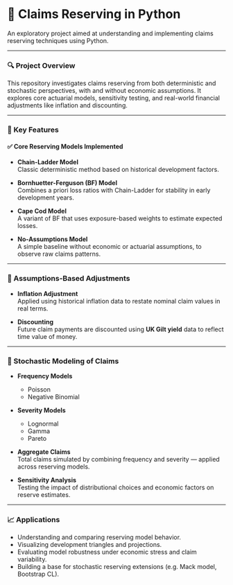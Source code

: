 # 🧮 Claims Reserving in Python

An exploratory project aimed at understanding and implementing claims reserving techniques using Python.

---

### 🔍 Project Overview

This repository investigates claims reserving from both deterministic and stochastic perspectives, with and without economic assumptions. It explores core actuarial models, sensitivity testing, and real-world financial adjustments like inflation and discounting.

---

### 📌 Key Features

#### ✅ Core Reserving Models Implemented

- **Chain-Ladder Model**  
  Classic deterministic method based on historical development factors.

- **Bornhuetter-Ferguson (BF) Model**  
  Combines a priori loss ratios with Chain-Ladder for stability in early development years.

- **Cape Cod Model**  
  A variant of BF that uses exposure-based weights to estimate expected losses.

- **No-Assumptions Model**  
  A simple baseline without economic or actuarial assumptions, to observe raw claims patterns.

---

### 🧠 Assumptions-Based Adjustments

- **Inflation Adjustment**  
  Applied using historical inflation data to restate nominal claim values in real terms.

- **Discounting**  
  Future claim payments are discounted using **UK Gilt yield** data to reflect time value of money.

---

### 🎲 Stochastic Modeling of Claims

- **Frequency Models**  
  - Poisson  
  - Negative Binomial

- **Severity Models**  
  - Lognormal  
  - Gamma  
  - Pareto

- **Aggregate Claims**  
  Total claims simulated by combining frequency and severity — applied across reserving models.

- **Sensitivity Analysis**  
  Testing the impact of distributional choices and economic factors on reserve estimates.

---

### 📈 Applications

- Understanding and comparing reserving model behavior.
- Visualizing development triangles and projections.
- Evaluating model robustness under economic stress and claim variability.
- Building a base for stochastic reserving extensions (e.g. Mack model, Bootstrap CL).
